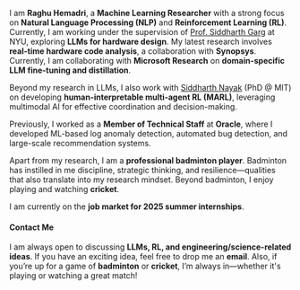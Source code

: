 I am **Raghu Hemadri**, a **Machine Learning Researcher** with a strong focus on **Natural Language Processing (NLP)** and **Reinforcement Learning (RL)**. Currently, I am working under the supervision of [Prof. Siddharth Garg](https://engineering.nyu.edu/faculty/siddharth-garg) at NYU, exploring **LLMs for hardware design**. My latest research involves **real-time hardware code analysis**, a collaboration with **Synopsys**. Currently, I am collaborating with **Microsoft Research** on **domain-specific LLM fine-tuning and distillation**.  

Beyond my research in LLMs, I also work with [Siddharth Nayak](https://nsidn98.github.io/) (PhD @ MIT) on developing **human-interpretable multi-agent RL (MARL)**, leveraging multimodal AI for effective coordination and decision-making.

Previously, I worked as a **Member of Technical Staff** at **Oracle**, where I developed ML-based log anomaly detection, automated bug detection, and large-scale recommendation systems.  

Apart from my research, I am a **professional badminton player**. Badminton has instilled in me discipline, strategic thinking, and resilience—qualities that also translate into my research mindset. Beyond badminton, I enjoy playing and watching **cricket**.

I am currently on the **job market for 2025 summer internships**.  

#### Contact Me
I am always open to discussing **LLMs, RL, and engineering/science-related ideas**. If you have an exciting idea, feel free to drop me an **email**. Also, if you’re up for a game of **badminton** or **cricket**, I’m always in—whether it's playing or watching a great match!